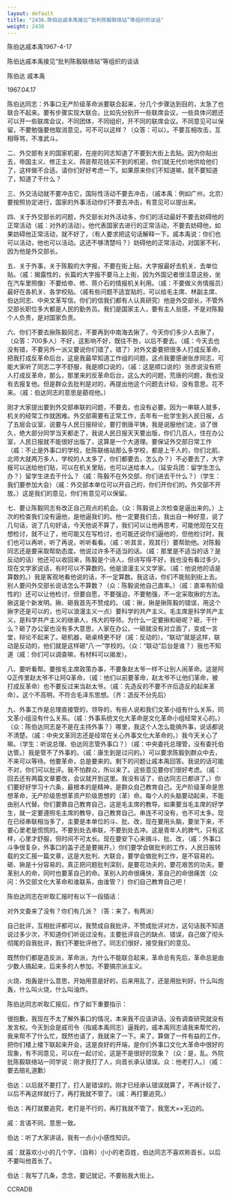 ```yaml
---
layout: default
title: "2436.陈伯达戚本禹接见“批判陈毅联络站”等组织的谈话"
weight: 2436
---
```


陈伯达戚本禹1967-4-17

陈伯达戚本禹接见“批判陈毅联络站”等组织的谈话

陈伯达 戚本禹

1967.04.17

陈伯达同志：外事口无产阶级革命派要联合起来，分几个步骤达到目的，太急了也联合不起来。要有步骤实现大联合。比如先分别开一些联席会议，一些具体问题还可以开一些联席会议，不同团体，不同组织，开不同的联席会议。不同意见可以保留，不要勉强要他取消意见，可不可以这样？（众答：可以）。不要互相攻击，互相辱骂，不准武斗。

二、外交部有关的国家机密，在座的同志知道了不要到大街上去贴。因为你贴出去，帝国主义、修正主义、蒋匪帮花钱买不到的机密，你们就无代价地供给他们了，这样做不合适。请你们好好考虑一下。如果原来你们不知道嘛，就不要知道了，知道了干什么？

三、外交活动就不要冲击它，国际性活动不要去冲击，（戚本禹：例如广州，北京）要按照协定进行，国家的外事活动你们不要去冲击，有意见可以提出来。

四、关于外交部长的问题，外交部长对外活动多，你们的活动最好不要去妨碍他的正常活动（戚：对外的活动）。他代表国家去进行的正常活动，不要去妨碍他，如果妨碍他正常活动，就不好了，（有人要求把这句话解释一下。戚本禹说：你们也可以活动，他也可以活动。这还不够清楚吗？）妨碍他的正常活动，对国家不利，因为他是外交部长。

五、关于外事，关于陈毅的大字报，不要在街上贴，大字报最好去机关、去单位贴。（戚：揭露性的，长篇的大字报不要马上上街，因为外国记者很注意这些，坐在汽车里照像）不要给帝、修、蒋介石的情报机关利用。（戚：不要做义务情报员）最好在各机关、各学校贴。（戚有些问题不适宜贴的，可以给毛主席、林副主席、伯达同志、中央文革写信。你们的信我们都有人认真研究）他是外交部长，不管外交部长职位多大都是人民的勤务员。我们是国家主人，要有主人翁感，不是对陈毅个人负责，是对国家负责。

六、你们不要去揪陈毅同志，不要再到中南海去揪了，今天你们多少人去揪了，（众答：700多人）不好，这影响不好，既往不咎，以后不要去。（戚：今天去也没有错，不要另外一派又要说你们错了，错了）对外文委要把很多人打成反革命，把我打成反革命后台，这是我最早知道工作组的问题，这点我要感谢张彦同志，可能大家听了同志二字不舒服，我是顺口说的，（戚：这是顺口说的）张彦说没有把人打成反革命，那么，那里来的反革命后台，这么大的问题，荒唐的问题，我也没有去报复他。但是群众去批判是对的，再提出他这个问题去计较，没有意思。花不来。（戚：伯达同志的意思是藐视他。）

刚才大家提出要到外交部串联的问题，不要去，也没有必要。因为一串联人就多，机关的经常工作就困难。外交部需要有正常工作，去年有一批学生到人民日报，占了五层会议室，说要与人民日报辩论，要打倒唐平铸，我是说服他们走，谈了很久，绝大部分同学当天都走了，我说人民日报天天要出版，你们几百人，住在办公室，人民日报就不能很好出版了，这算是一个大道理。要保证外交部日常工作（戚：不止是外事口的学校，批陈联络站那么多学校，都是上千人的，你们北航、北师大就两万多人，学校的人太多了，你们都要去，怎么办？）不必要去了，大字报可以送给他们贴，可以在机关里贴，也可以送给本人。（延安兵团：留学生怎么办？）留学生进去干什么？（戚：陈毅不在外交部，你们进去干什么？）（学生：我们要参加大会）（戚：外交部本单位可以开自己的，你们开你们的。外交部不开放。）这是我们的意见，你们有意见可以保留。

七、要让陈毅同志有改正自己观点的机会。（众：陈毅说上次检查是逼出来的。）上次的检查我们没有逼他，是他逼我们的。他一定要我们去，我出自一种好意，说了几句话，说了几句好话，今天他说不算了，我们可以让他再思考，可能他现在又在想检讨，就不让了，他可能又在写检讨，也可能还说你们逼他的，但他检讨时，我们也可以再听，听了再说，听听看看。（戚：听其言，观其行）要帮助他。对陈毅同志还是要采取帮助态度。他说过许多不适当的话。（戚：那里是不适当的话？是反动的话）他还可以收回来，陈毅是个诗人，但诗写得不好，我也没有看过多少。现在文学家说话，有时可以不算数的。他是浪漫主义文学家。（戚：他说他的话是算数的。）我是客观地看他说的话，不一定算数。我这话，你们不能贴到街上去。别人要问外交部长说话怎么不算数？（众：陈毅说他自己直率。）（戚：直率有阶级性的）还可以让他检讨，但要自愿，不要强迫，不要勉强，不一定采取揪的方法。揪这是个新发明。揪、砸我首先不赞成的。（戚：揪，揪是揪陈毅的错误，用这个揪字还是可以的，也可以浪漫主义一点）要科学的共产主义。毛主席是科学共产主义，是科学共产主义的继承人，伟大的导师。为什么一定要揪和砸呢？砸，干什么？砸了办公室也没有多大意思，人家在办公，一砸就没有对立面了，变成一言堂，辩论不起来了。砸机器，砸桌椅更不好（戚：反动的）。“联动”就是这样，联动是反动的，他们就是这样砸“八·一”学校的。（众：“联动”后台是谁？）我也不知道（戚：你们可以调查嘛，有材料可以揭发）。

八、要听看帮。要按毛主席政策办事，不要象赵太爷一样不让别人闹革命。这是阿Q正传里赵太爷不让阿Q革命，（戚：他们以前要革命，赵太爷不让他们革命，被打成反革命）也不要反过来当赵太爷。（戚：先造反的不要不许后造反的起来革命）。这个不高明，不符合毛泽东思想。（齐：造反不分先后）

九、外事工作是总理直接管的，领导的，有些人说和我们文革小组有什么关系，同文革小组没有什么关系。（戚：外事系统文化大革命是文化革命小组经常关心的。）（众：陈伯达同志是不是在主持外事？）哪里，我这个人怎么能搞外事，说话都说不清楚。（戚：中央文革同志还是经常在关心外事文化大革命的。）我今天关心了嘛。（学生：听说总理、伯达同志管外事口？）（戚：中央委托总理管，没有委托伯达管。）我是管不了外事的。（戚：康生到是过问的。）可以要求陈毅到群众中去，不来可以等待。他要革命，总是要来的。剩下的问题让戚本禹回答。我说的话可能不对，你们可以批评。我不怕群众，所以来了。这些意见要你们很好考虑。（戚：回去还有两篇文章要改，会议就开到这里。我没有话了，伯达同志已都讲了。）你们要好好学习十六条，最根本的是精神，是群众自己教育自己。无产阶级革命是思想革命，无产阶级思想革资产阶级思想的（革）命。每个人的头脑要动起来，不能由别人代替。你们要靠自己教育自己，这是毛主席的教导。如果要当毛主席的好学生，就一定要遵照毛主席的教导，自己教育自己。串连不可没有，也不可太多。现在已经串联相当多了，主要是本单位的斗、批、改，现在要用头脑，要坐下来，不要心里老是慌慌的。不要到处去串联，不要到处去冲。这是青年人的脾气，只有这样，心里才舒服，但时间不可太长。现在要安下心来搞斗、批、改，（戚：外事口斗争很复杂，外事口的盖子还是要揭开。）你们要学会做批判的工作，人民日报转载的文汇报一篇文章，这是大批判、大联合，要学会做批判工作，是不容易的。砸、揪是十分容易的，真正把问题批判深刻，是要花功夫的，要花艰苦的功夫。要革别人的命，同时也要革自己的命。革别人的命很痛快，革自己的命很痛苦（众问：外交部文化大革命和谁联系，由谁管？）你们自己教育自己吧！

陈伯达同志在听取汇报时有以下一段插话：

对外文委来了没有？你们有几派？（答：来了，有两派）

自己批评，互相批评都可以，我赞成自我批评，不赞成批评对方，这句话我不知道说过多少次，不知道你们听说过没有。主要批评自己的缺点、错误，自己做了彻头彻尾的自我批评，我们不要批评他了。同志们很好，接受我们的意见。

既然你们都是造反派，革命派，为什么不能联合起来，革命总有先后，革命总是由少数人搞起来，后来多的人参加，不要搞宗派主义。

火烧、炮轰是什么意思，开始用意是好的，后来用乱了，还是用批判好。什么叫炮轰，什么叫火烧，什么叫油炸。

陈伯达同志听取汇报后，作了如下重要指示：

很抱歉，我现在不太了解外事口的情况，本来我不应该讲话，没有调查研究就没有发言权。今天到会是戚司令（指戚本禹同志）逼我的，戚本禹同志请我来帮忙的，我来帮不了什么忙，既然也请了，我就来了一下。来了，算做了一件有益的工作，把你们楼上楼下联起来开会，这是良好的开端，是你们外事口文化大革命中很好的现象，有不同意见，可以在一起讨论，这是不是很好的现象？（众：是，乱。外院批陈毅联络站一同学说：刚才我打了人，向首长承认错误。众：他老打人。）（戚：要去赔礼道歉）

伯达：以后就不要打了，打人是错误的。刚才已经承认错误就算了，不再计较了，以后不再这样就行了，再打我就不管了。（戚：再打要追究。）

伯达：再打就要追究，老打是不行的，再打我就不管了，我宽大××无边的。

戚：言语不同，意思一致。

伯达：听了大家讲话，我有一点小小感性知识。

戚：就喜欢小小的几个字，（自称）小小的老百姓，伯达同志不喜欢称首长，以后不要叫他首长了。

伯达：我写了几条，念念，要记就记，不要贴我大街上。

CCRADB

